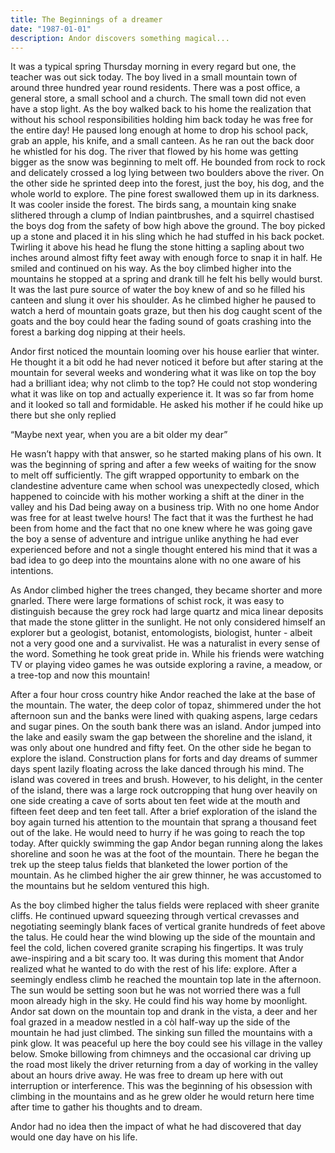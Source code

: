 ```yaml
---
title: The Beginnings of a dreamer
date: "1987-01-01"
description: Andor discovers something magical...
---
```


  It was a typical spring Thursday morning in every regard but one, the teacher was out sick today. The boy lived in a small mountain town of around three hundred year round residents. There was a post office, a general store, a small school and a church. The small town did not even have a stop light. As the boy walked back to his home the realization that without his school responsibilities holding him back today he was free for the entire day! He paused long enough at home to drop his school pack, grab an apple, his knife, and a small canteen. As he ran out the back door he whistled for his dog. The river that flowed by his home was getting bigger as the snow was beginning to melt off. He bounded from rock to rock and delicately crossed a log lying between two boulders above the river. On the other side he sprinted deep into the forest, just the boy, his dog, and the whole world to explore. The pine forest swallowed them up in its darkness. It was cooler inside the forest. The birds sang, a mountain king snake slithered through a clump of Indian paintbrushes, and a squirrel chastised the boys dog from the safety of bow high above the ground. The boy picked up a stone and placed it in his sling which he had stuffed in his back pocket. Twirling it above his head he flung the stone hitting a sapling about two inches around almost fifty feet away with enough force to snap it in half. He smiled and continued on his way. As the boy climbed higher into the mountains he stopped at a spring and drank till he felt his belly would burst. It was the last pure source of water the boy knew of and so he filled his canteen and slung it over his shoulder. As he climbed higher he paused to watch a herd of mountain goats graze, but then his dog caught scent of the goats and the boy could hear the fading sound of goats crashing into the forest a barking dog nipping at their heels. 

  Andor first noticed the mountain looming over his house earlier that winter. He thought it a bit odd he had never noticed it before but after staring at the mountain for several weeks and wondering what it was like on top the boy had a brilliant idea; why not climb to the top? He could not stop wondering what it was like on top and actually experience it. It was so far from home and it looked so tall and formidable. He asked his mother if he could hike up there but she only replied 
  
  “Maybe next year, when you are a bit older my dear” 
  
  He wasn’t happy with that answer, so he started making plans of his own. It was the beginning of spring and after a few weeks of waiting for the snow to melt off sufficiently. The gift wrapped opportunity to embark on the clandestine adventure came when school was unexpectedly closed, which happened to coincide with his mother working a shift at the diner in the valley and his Dad being away on a business trip. With no one home Andor was free for at least twelve hours! The fact that it was the furthest he had been from home and the fact that no one knew where he was going gave the boy a sense of adventure and intrigue unlike anything he had ever experienced before and not a single thought entered his mind that it was a bad idea to go deep into the mountains alone with no one aware of his intentions. 
  
  As Andor climbed higher the trees changed, they became shorter and more gnarled. There were large formations of schist rock, it was easy to distinguish because the grey rock had large quartz and mica linear deposits that made the stone glitter in the sunlight. He not only considered himself an explorer but a geologist, botanist, entomologists, biologist, hunter - albeit not a very good one and a survivalist. He was a naturalist in every sense of the word. Something he took great pride in. While his friends were watching TV or playing video games he was outside exploring a ravine, a meadow, or a tree-top and now this mountain!

  After a four hour cross country hike Andor reached the lake at the base of the mountain. The water, the deep color of topaz, shimmered under the hot afternoon sun and the banks were lined with quaking aspens, large cedars and sugar pines. On the south bank there was an island. Andor jumped into the lake and easily swam the gap between the shoreline and the island, it was only about one hundred and fifty feet. On the other side he began to explore the island. Construction plans for forts and day dreams of summer days spent lazily floating across the lake danced through his mind. The island was covered in trees and brush. However, to his delight, in the center of the island, there was a large rock outcropping that hung over heavily on one side creating a cave of sorts about ten feet wide at the mouth and fifteen feet deep and ten feet tall. After a brief exploration of the island the boy again turned his attention to the mountain that sprang a thousand feet out of the lake. He would need to hurry if he was going to reach the top today. After quickly swimming the gap Andor began running along the lakes shoreline and soon he was at the foot of the mountain. There he began the trek up the steep talus fields that blanketed the lower portion of the mountain. As he climbed higher the air grew thinner, he was accustomed to the mountains but he seldom ventured this high. 
  
  As the boy climbed higher the talus fields were replaced with sheer granite cliffs. He continued upward squeezing through vertical crevasses and negotiating seemingly blank faces of vertical granite hundreds of feet above the talus. He could hear the wind blowing up the side of the mountain and feel the cold, lichen covered granite scraping his fingertips. It was truly awe-inspiring and a bit scary too. It was during this moment that Andor realized what he wanted to do with the rest of his life: explore. After a seemingly endless climb he reached the mountain top late in the afternoon. The sun would be setting soon but he was not worried there was a full moon already high in the sky. He could find his way home by moonlight. Andor sat down on the mountain top and drank in the vista, a deer and her foal grazed in a meadow nestled in a còl half-way up the side of the mountain he had just climbed. The sinking sun filled the mountains with a pink glow. It was peaceful up here the boy could see his village in the valley below. Smoke billowing from chimneys and the occasional car driving up the road most likely the driver returning from a day of working in the valley about an hours drive away. He was free to dream up here with out interruption or interference. This was the beginning of his obsession with climbing in the mountains and as he grew older he would return here time after time to gather his thoughts and to dream. 
  
  Andor had no idea then the impact of what he had discovered that day would one day have on his life. 
